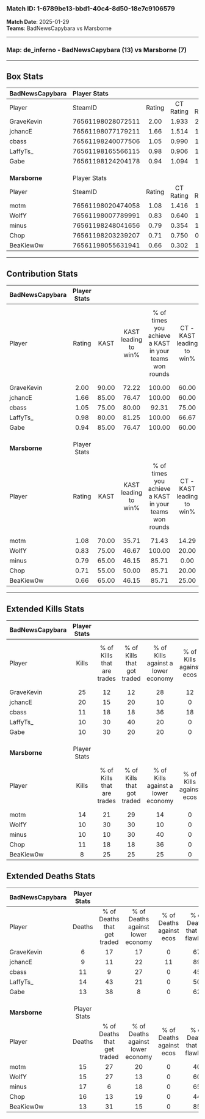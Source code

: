 ### Match ID: 1-6789be13-bbd1-40c4-8d50-18e7c9106579  
**Match Date**: 2025-01-29  
**Teams**: BadNewsCapybara vs Marsborne  

---  

### **Map**: de_inferno - BadNewsCapybara (13) vs Marsborne (7)  
---  

## Box Stats  

| **BadNewsCapybara** | Player Stats      |        |           |          |       |       |       |         |        |      |     |
| :- | :- | :-: | :-: | :-: | :-: | :-: | :-: | :-: | :-: | :-: | :-: |
| Player              | SteamID           | Rating | CT Rating | T Rating | KAST  |  ADR  | Kills | Assists | Deaths | K/D  | HS% |
| GraveKevin          | 76561198028072511 |  2.00  |   1.933   |  2.102   | 90.00 | 109.1 |  25   |    2    |   6    | 4.17 | 60  |
| jchancE             | 76561198077179211 |  1.66  |   1.514   |  1.880   | 85.00 | 99.5  |  20   |    7    |   9    | 2.22 | 45  |
| cbass               | 76561198240077506 |  1.05  |   0.990   |  1.209   | 75.00 | 69.2  |  11   |    7    |   11   | 1.00 | 54  |
| LaffyTs_            | 76561198165566115 |  0.98  |   0.906   |  1.489   | 80.00 | 70.3  |  10   |   10    |   14   | 0.71 | 60  |
| Gabe                | 76561198124204178 |  0.94  |   1.094   |  1.041   | 85.00 | 47.6  |  10   |    4    |   13   | 0.77 | 30  |
|                     |                   |        |           |          |       |       |       |         |        |      |     |
|                     |                   |        |           |          |       |       |       |         |        |      |     |
|                     |                   |        |           |          |       |       |       |         |        |      |     |
| **Marsborne**       | Player Stats      |        |           |          |       |       |       |         |        |      |     |
| Player              | SteamID           | Rating | CT Rating | T Rating | KAST  |  ADR  | Kills | Assists | Deaths | K/D  | HS% |
| motm                | 76561198020474058 |  1.08  |   1.416   |  1.042   | 70.00 | 87.4  |  14   |    5    |   15   | 0.93 | 64  |
| WolfY               | 76561198007789991 |  0.83  |   0.640   |  1.140   | 75.00 | 58.1  |  10   |    1    |   15   | 0.67 | 40  |
| minus               | 76561198248041656 |  0.79  |   0.354   |  1.153   | 65.00 | 76.0  |  10   |    7    |   17   | 0.59 | 60  |
| Chop                | 76561198203239207 |  0.71  |   0.750   |  0.825   | 55.00 | 55.7  |  11   |    3    |   16   | 0.69 | 81  |
| BeaKiew0w           | 76561198055631941 |  0.66  |   0.302   |  1.076   | 65.00 | 37.5  |   8   |    1    |   13   | 0.62 | 62  |
---  

## Contribution Stats  

| **BadNewsCapybara** | Player Stats |       |                      |                                                        |                           |                                                             |                          |                                                            |
| :- | :-: | :-: | :-: | :-: | :-: | :-: | :-: | :-: |
| Player              |    Rating    | KAST  | KAST leading to win% | % of times you achieve a KAST in your teams won rounds | CT - KAST leading to win% | CT - % of times you achieve a KAST in your teams won rounds | T - KAST leading to win% | T - % of times you achieve a KAST in your teams won rounds |
| GraveKevin          |     2.00     | 90.00 |        72.22         |                         100.00                         |           60.00           |                           100.00                            |          87.50           |                           100.00                           |
| jchancE             |     1.66     | 85.00 |        76.47         |                         100.00                         |           60.00           |                           100.00                            |          100.00          |                           100.00                           |
| cbass               |     1.05     | 75.00 |        80.00         |                         92.31                          |           75.00           |                           100.00                            |          85.71           |                           85.71                            |
| LaffyTs_            |     0.98     | 80.00 |        81.25         |                         100.00                         |           66.67           |                           100.00                            |          100.00          |                           100.00                           |
| Gabe                |     0.94     | 85.00 |        76.47         |                         100.00                         |           60.00           |                           100.00                            |          100.00          |                           100.00                           |
|                     |              |       |                      |                                                        |                           |                                                             |                          |                                                            |
|                     |              |       |                      |                                                        |                           |                                                             |                          |                                                            |
|                     |              |       |                      |                                                        |                           |                                                             |                          |                                                            |
| **Marsborne**       | Player Stats |       |                      |                                                        |                           |                                                             |                          |                                                            |
| Player              |    Rating    | KAST  | KAST leading to win% | % of times you achieve a KAST in your teams won rounds | CT - KAST leading to win% | CT - % of times you achieve a KAST in your teams won rounds | T - KAST leading to win% | T - % of times you achieve a KAST in your teams won rounds |
| motm                |     1.08     | 70.00 |        35.71         |                         71.43                          |           14.29           |                           100.00                            |          57.14           |                           66.67                            |
| WolfY               |     0.83     | 75.00 |        46.67         |                         100.00                         |           20.00           |                           100.00                            |          60.00           |                           100.00                           |
| minus               |     0.79     | 65.00 |        46.15         |                         85.71                          |           0.00            |                            0.00                             |          66.67           |                           100.00                           |
| Chop                |     0.71     | 55.00 |        50.00         |                         85.71                          |           20.00           |                           100.00                            |          71.43           |                           83.33                            |
| BeaKiew0w           |     0.66     | 65.00 |        46.15         |                         85.71                          |           25.00           |                           100.00                            |          55.56           |                           83.33                            |
---  

## Extended Kills Stats  

| **BadNewsCapybara** | Player Stats |                            |                            |                                    |                         |                              |                                 |                                       |                    |           |
| :- | :-: | :-: | :-: | :-: | :-: | :-: | :-: | :-: | :-: | :-: |
| Player              |    Kills     | % of Kills that are trades | % of Kills that got traded | % of Kills against a lower economy | % of Kills against ecos | % of Kills that are flawless | % of Kills that are close duels | % of Kills that are assisted by flash | Pistol Round Kills | AWP Kills |
| GraveKevin          |      25      |             12             |             12             |                 28                 |           12            |              64              |                0                |                   0                   |         4          |     0     |
| jchancE             |      20      |             15             |             20             |                 10                 |            0            |              65              |                0                |                   5                   |         1          |     2     |
| cbass               |      11      |             18             |             18             |                 36                 |           18            |              64              |                0                |                   0                   |         2          |     0     |
| LaffyTs_            |      10      |             30             |             40             |                 20                 |            0            |              40              |               10                |                  10                   |         2          |     0     |
| Gabe                |      10      |             30             |             20             |                 20                 |            0            |              40              |               20                |                  20                   |         0          |     0     |
|                     |              |                            |                            |                                    |                         |                              |                                 |                                       |                    |           |
|                     |              |                            |                            |                                    |                         |                              |                                 |                                       |                    |           |
|                     |              |                            |                            |                                    |                         |                              |                                 |                                       |                    |           |
| **Marsborne**       | Player Stats |                            |                            |                                    |                         |                              |                                 |                                       |                    |           |
| Player              |    Kills     | % of Kills that are trades | % of Kills that got traded | % of Kills against a lower economy | % of Kills against ecos | % of Kills that are flawless | % of Kills that are close duels | % of Kills that are assisted by flash | Pistol Round Kills | AWP Kills |
| motm                |      14      |             21             |             29             |                 14                 |            0            |              79              |               14                |                   7                   |         3          |     0     |
| WolfY               |      10      |             30             |             30             |                 10                 |            0            |              70              |               10                |                   0                   |         1          |     4     |
| minus               |      10      |             10             |             30             |                 40                 |            0            |              50              |               10                |                  10                   |         0          |     1     |
| Chop                |      11      |             18             |             18             |                 36                 |            0            |              36              |                0                |                   0                   |         3          |     0     |
| BeaKiew0w           |      8       |             25             |             25             |                 25                 |            0            |              38              |                0                |                   0                   |         0          |     0     |
## Extended Deaths Stats  

| **BadNewsCapybara** | Player Stats |                             |                                   |                          |                               |                            |                           |               |
| :- | :-: | :-: | :-: | :-: | :-: | :-: | :-: | :-: |
| Player              |    Deaths    | % of Deaths that get traded | % of Deaths against lower economy | % of Deaths against ecos | % of Deaths that are flawless | % of Deaths that are close | % of Deaths while blinded | Deaths to AWP |
| GraveKevin          |      6       |             17              |                17                 |            0             |              67               |             0              |             0             |       1       |
| jchancE             |      9       |             11              |                22                 |            11            |              89               |             11             |            11             |       1       |
| cbass               |      11      |              9              |                27                 |            0             |              45               |             9              |             0             |       1       |
| LaffyTs_            |      14      |             43              |                21                 |            0             |              50               |             14             |             7             |       1       |
| Gabe                |      13      |             38              |                 8                 |            0             |              62               |             0              |             0             |       1       |
|                     |              |                             |                                   |                          |                               |                            |                           |               |
|                     |              |                             |                                   |                          |                               |                            |                           |               |
|                     |              |                             |                                   |                          |                               |                            |                           |               |
| **Marsborne**       | Player Stats |                             |                                   |                          |                               |                            |                           |               |
| Player              |    Deaths    | % of Deaths that get traded | % of Deaths against lower economy | % of Deaths against ecos | % of Deaths that are flawless | % of Deaths that are close | % of Deaths while blinded | Deaths to AWP |
| motm                |      15      |             27              |                20                 |            0             |              40               |             13             |             0             |       0       |
| WolfY               |      15      |             27              |                13                 |            0             |              60               |             7              |             7             |       0       |
| minus               |      17      |              6              |                18                 |            0             |              65               |             0              |            12             |       2       |
| Chop                |      16      |             13              |                19                 |            0             |              44               |             0              |             6             |       0       |
| BeaKiew0w           |      13      |             31              |                15                 |            0             |              85               |             0              |             0             |       0       |

